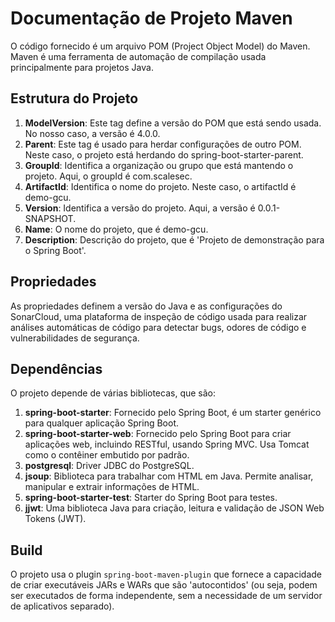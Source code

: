 # Documentação de Projeto Maven 

O código fornecido é um arquivo POM (Project Object Model) do Maven. Maven é uma ferramenta de automação de compilação usada principalmente para projetos Java.

## Estrutura do Projeto

1. **ModelVersion**: Este tag define a versão do POM que está sendo usada. No nosso caso, a versão é 4.0.0.
2. **Parent**: Este tag é usado para herdar configurações de outro POM. Neste caso, o projeto está herdando do spring-boot-starter-parent.
3. **GroupId**: Identifica a organização ou grupo que está mantendo o projeto. Aqui, o groupId é com.scalesec.
4. **ArtifactId**: Identifica o nome do projeto. Neste caso, o artifactId é demo-gcu.
5. **Version**: Identifica a versão do projeto. Aqui, a versão é 0.0.1-SNAPSHOT.
6. **Name**: O nome do projeto, que é demo-gcu.
7. **Description**: Descrição do projeto, que é 'Projeto de demonstração para o Spring Boot'.

## Propriedades 

As propriedades definem a versão do Java e as configurações do SonarCloud, uma plataforma de inspeção de código usada para realizar análises automáticas de código para detectar bugs, odores de código e vulnerabilidades de segurança.

## Dependências

O projeto depende de várias bibliotecas, que são:

1. **spring-boot-starter**: Fornecido pelo Spring Boot, é um starter genérico para qualquer aplicação Spring Boot.
2. **spring-boot-starter-web**: Fornecido pelo Spring Boot para criar aplicações web, incluindo RESTful, usando Spring MVC. Usa Tomcat como o contêiner embutido por padrão.
3. **postgresql**: Driver JDBC do PostgreSQL.
4. **jsoup**: Biblioteca para trabalhar com HTML em Java. Permite analisar, manipular e extrair informações de HTML.
5. **spring-boot-starter-test**: Starter do Spring Boot para testes.
6. **jjwt**: Uma biblioteca Java para criação, leitura e validação de JSON Web Tokens (JWT).

## Build

O projeto usa o plugin `spring-boot-maven-plugin` que fornece a capacidade de criar executáveis JARs e WARs que são 'autocontidos' (ou seja, podem ser executados de forma independente, sem a necessidade de um servidor de aplicativos separado).